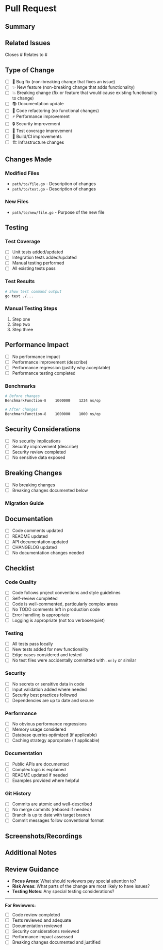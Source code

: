 # Pull Request

## Summary

<!-- Provide a brief summary of the changes in this PR -->

## Related Issues

<!-- Link to any related issues -->
Closes #<!-- issue number -->
Relates to #<!-- issue number -->

## Type of Change

<!-- Mark the relevant option with an "x" -->

- [ ] 🐛 Bug fix (non-breaking change that fixes an issue)
- [ ] ✨ New feature (non-breaking change that adds functionality)
- [ ] 💥 Breaking change (fix or feature that would cause existing functionality to change)
- [ ] 📚 Documentation update
- [ ] 🔧 Code refactoring (no functional changes)
- [ ] ⚡ Performance improvement
- [ ] 🔒 Security improvement
- [ ] 🧪 Test coverage improvement
- [ ] 🔨 Build/CI improvements
- [ ] 🏗️ Infrastructure changes

## Changes Made

<!-- Describe the changes made in this PR -->

### Modified Files
<!-- List the main files that were changed -->
- `path/to/file.go` - Description of changes
- `path/to/test.go` - Description of changes

### New Files
<!-- List any new files added -->
- `path/to/new/file.go` - Purpose of the new file

## Testing

<!-- Describe how you tested these changes -->

### Test Coverage
- [ ] Unit tests added/updated
- [ ] Integration tests added/updated
- [ ] Manual testing performed
- [ ] All existing tests pass

### Test Results
```bash
# Show test command output
go test ./...
```

### Manual Testing Steps
<!-- If manual testing was required, list the steps -->
1. Step one
2. Step two
3. Step three

## Performance Impact

<!-- If applicable, describe any performance implications -->
- [ ] No performance impact
- [ ] Performance improvement (describe)
- [ ] Performance regression (justify why acceptable)
- [ ] Performance testing completed

### Benchmarks
<!-- Include benchmark results if applicable -->
```bash
# Before changes
BenchmarkFunction-8    1000000    1234 ns/op

# After changes
BenchmarkFunction-8    1000000    1000 ns/op
```

## Security Considerations

<!-- Address any security implications -->
- [ ] No security implications
- [ ] Security improvement (describe)
- [ ] Security review completed
- [ ] No sensitive data exposed

## Breaking Changes

<!-- If this includes breaking changes, describe them -->
- [ ] No breaking changes
- [ ] Breaking changes documented below

### Migration Guide
<!-- If breaking changes exist, provide migration guidance -->

## Documentation

<!-- Documentation changes -->
- [ ] Code comments updated
- [ ] README updated
- [ ] API documentation updated
- [ ] CHANGELOG updated
- [ ] No documentation changes needed

## Checklist

<!-- Ensure all items are completed before requesting review -->

### Code Quality
- [ ] Code follows project conventions and style guidelines
- [ ] Self-review completed
- [ ] Code is well-commented, particularly complex areas
- [ ] No TODO comments left in production code
- [ ] Error handling is appropriate
- [ ] Logging is appropriate (not too verbose/quiet)

### Testing
- [ ] All tests pass locally
- [ ] New tests added for new functionality
- [ ] Edge cases considered and tested
- [ ] No test files were accidentally committed with `.only` or similar

### Security
- [ ] No secrets or sensitive data in code
- [ ] Input validation added where needed
- [ ] Security best practices followed
- [ ] Dependencies are up to date and secure

### Performance
- [ ] No obvious performance regressions
- [ ] Memory usage considered
- [ ] Database queries optimized (if applicable)
- [ ] Caching strategy appropriate (if applicable)

### Documentation
- [ ] Public APIs are documented
- [ ] Complex logic is explained
- [ ] README updated if needed
- [ ] Examples provided where helpful

### Git History
- [ ] Commits are atomic and well-described
- [ ] No merge commits (rebased if needed)
- [ ] Branch is up to date with target branch
- [ ] Commit messages follow conventional format

## Screenshots/Recordings

<!-- If UI changes, include screenshots or recordings -->

## Additional Notes

<!-- Any additional information for reviewers -->

## Review Guidance

<!-- Help reviewers focus on important areas -->
- **Focus Areas**: What should reviewers pay special attention to?
- **Risk Areas**: What parts of the change are most likely to have issues?
- **Testing Notes**: Any special testing considerations?

---

**For Reviewers:**
- [ ] Code review completed
- [ ] Tests reviewed and adequate
- [ ] Documentation reviewed
- [ ] Security considerations reviewed
- [ ] Performance impact assessed
- [ ] Breaking changes documented and justified
